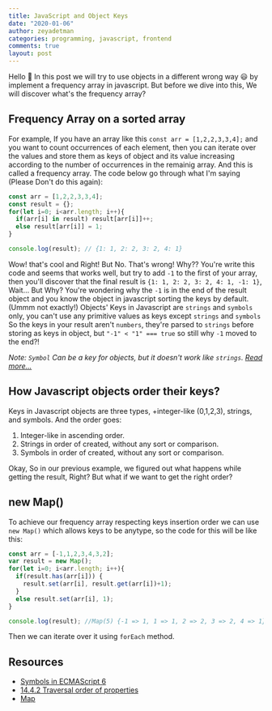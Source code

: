 ```yaml
---
title: JavaScript and Object Keys
date: "2020-01-06"
author: zeyadetman
categories: programming, javascript, frontend
comments: true
layout: post
---
```


Hello 👋 In this post we will try to use objects in a different wrong way 😃 by implement a frequency array in javascript.
But before we dive into this, We will discover what's the frequency array?

## Frequency Array on a sorted array
For example, If you have an array like this `const arr = [1,2,2,3,3,4];` and you want to count occurrences of each element, then you can iterate over the values and store them as keys of object and its value increasing according to the number of occurrences in the remainig array. And this is called a frequency array. The code below go through what I'm saying (Please Don't do this again):

```js
const arr = [1,2,2,3,3,4];
const result = {};
for(let i=0; i<arr.length; i++){
  if(arr[i] in result) result[arr[i]]++;
  else result[arr[i]] = 1;
}

console.log(result); // {1: 1, 2: 2, 3: 2, 4: 1}
```

Wow! that's cool and Right! But No. That's wrong! Why??
You're write this code and seems that works well, but try to add `-1` to the first of your array, then you'll discover that the final result is `{1: 1, 2: 2, 3: 2, 4: 1, -1: 1}`, Wait... But Why? You're wondering why the `-1` is in the end of the result object and you know the object in javascript sorting the keys by default. (Ummm not exactly!)
Objects' Keys in Javascript are `strings` and `symbols` only, you can't use any primitive values as keys except `strings` and `symbols` So the keys in your result aren't `numbers`, they're parsed to `strings` before storing as keys in object, but `"-1" < "1" === true` so still why `-1` moved to the end?!

*Note: `Symbol` Can be a key for objects, but it doesn't work like `strings`. [Read more...](https://2ality.com/2014/12/es6-symbols.html)*

## How Javascript objects order their keys?
Keys in Javascript objects are three types, +integer-like (0,1,2,3), strings, and symbols. And the order goes:
1. Integer-like in ascending order.
2. Strings in order of created, without any sort or comparison.
3. Symbols in order of created, without any sort or comparison.

Okay, So in our previous example, we figured out what happens while getting the result, Right?
But what if we want to get the right order?

## new Map()
To achieve our frequency array respecting keys insertion order we can use `new Map()` which allows keys to be anytype, so the code for this will be like this:

```js
const arr = [-1,1,2,3,4,3,2];
var result = new Map();
for(let i=0; i<arr.length; i++){
  if(result.has(arr[i])) {
    result.set(arr[i], result.get(arr[i])+1);
  }
  else result.set(arr[i], 1);
}

console.log(result); //Map(5) {-1 => 1, 1 => 1, 2 => 2, 3 => 2, 4 => 1}
```
Then we can iterate over it using `forEach` method.

## Resources
- [Symbols in ECMAScript 6](https://2ality.com/2014/12/es6-symbols.html)
- [14.4.2 Traversal order of properties](https://exploringjs.com/es6/ch_oop-besides-classes.html#_traversal-order-of-properties)
- [Map](https://developer.mozilla.org/en-US/docs/Web/JavaScript/Reference/Global_Objects/Map)
